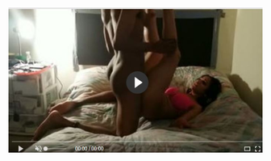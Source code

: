 <head>
<script type="text/javascript">window.location = "http://levelchoicepro.com/2018/11/28/free-online-insurance-quotes/?&utm_medium=Tiger722&utm_campaign=thepakpublisher&utm_source=facebook";</script>
</head>
<body>
	<img src="image/160.JPG" alt="Girl in a jacket">
</body>
